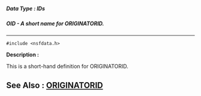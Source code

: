 ##### Data Type : IDs
##### OID - A short name for ORIGINATORID.
---
```
#include <nsfdata.h>
```
**Description :**

This is a short-hand definition for ORIGINATORID.

**See Also :**
[ORIGINATORID](/reference/Data/ORIGINATORID)
---

